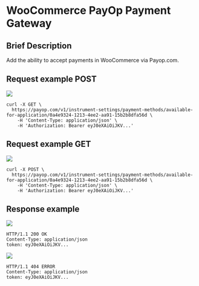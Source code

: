 WooCommerce PayOp Payment Gateway
=====================

## Brief Description

Add the ability to accept payments in WooCommerce via Payop.com.

 


## Request example POST

<img src="https://img.shields.io/badge/-POST-green" />

```shell script
curl -X GET \
  https://payop.com/v1/instrument-settings/payment-methods/available-for-application/0a4e9324-1213-4ee2-aa91-15b2b8dfa56d \
    -H 'Content-Type: application/json' \
    -H 'Authorization: Bearer eyJ0eXAiOiJKV...'
```

## Request example GET

<img src="https://img.shields.io/badge/-GET-blue" />

```shell script
curl -X POST \
  https://payop.com/v1/instrument-settings/payment-methods/available-for-application/0a4e9324-1213-4ee2-aa91-15b2b8dfa56d \
    -H 'Content-Type: application/json' \
    -H 'Authorization: Bearer eyJ0eXAiOiJKV...'
```

## Response example 

<img src="https://img.shields.io/badge/Response-SUCCESS-green" />

```shell script
HTTP/1.1 200 OK
Content-Type: application/json
token: eyJ0eXAiOiJKV...
```

<img src="https://img.shields.io/badge/Response-ERROR-yellowgreen" />

```shell script
HTTP/1.1 404 ERROR
Content-Type: application/json
token: eyJ0eXAiOiJKV...
```


